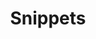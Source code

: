 ---
title: Snippets
description: Small bits of code, scripts, or other quick things that may be useful to someone someday.
image:

# Badge style
style:
    background: "#2a9d8f"
    color: "#fff"
---
